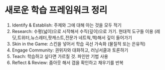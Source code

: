 # 새로운 학습 프레임워크 정리

1. Identify & Establish: 주제와 그에 대해 아는 것을 모두 적기 
2. Research: 수평(넓이)으로 시작해서 수직(깊이)으로 가기. 현대적 도구들 이용 (레딧,트위터,뉴스레터,팟캐스트,전문가 네트웍,책)해서 깊이 들어가기 
3. Skin in the Game: 스킨을 넣어서 학습 곡선 가속화 (물질적 또는 은유적)
4. Engage Community: 권위자와 대화하고, 러닝서클과 토론하기 
5. Teach: 학습하고 싶다면 가르칠 것. 파인만 기법 사용 
6. Reflect & Review: 줌아웃 해서 갭을 확인하고 채우기를 반복